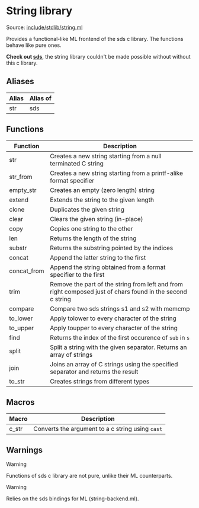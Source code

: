 # String library

Source: [include/stdlib/string.ml](../../include/stdlib/string.ml)

Provides a functional-like ML frontend of the sds c library. The functions behave like pure ones.

**Check out [sds](https://github.com/antirez/sds)**, the string library couldn't be made possible without without this c library.

## Aliases

Alias | Alias of
------|---------
str   | sds

## Functions

Function      | Description
--------------|------------
str           | Creates a new string starting from a null terminated C string
str_from      | Creates a new string starting from a printf-alike format specifier
empty_str     | Creates an empty (zero length) string
extend        | Extends the string to the given length
clone         | Duplicates the given string
clear         | Clears the given string (in-place)
copy          | Copies one string to the other
len           | Returns the length of the string
substr        | Returns the substring pointed by the indices
concat        | Append the latter string to the first
concat_from | Append the string obtained from a format specifier to the first
trim          | Remove the part of the string from left and from right composed just of chars found in the second c string
compare       | Compare two sds strings s1 and s2 with memcmp
to_lower      | Apply tolower to every character of the string
to_upper      | Apply toupper to every character of the string
find          | Returns the index of the first occurence of `sub` in `s`
split         | Split a string with the given separator. Returns an array of strings
join          | Joins an array of C strings using the specified separator and returns the result
to_str        | Creates strings from different types

## Macros

Macro | Description
------|------------
c_str | Converts the argument to a c string using `cast`

## Warnings

> [!WARNING]
> Functions of sds c library are not pure, unlike their ML counterparts.

> [!WARNING]
> Relies on the sds bindings for ML (string-backend.ml).
